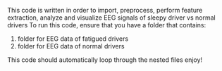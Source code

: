 This code is written in order to import, preprocess, perform feature extraction, analyze and visualize EEG signals of sleepy driver vs normal drivers
To run this code, ensure that you have a folder that contains: 
   1) folder for EEG data of fatigued drivers
   2) folder for EEG data of normal drivers

This code should automatically loop through the nested files
enjoy!
